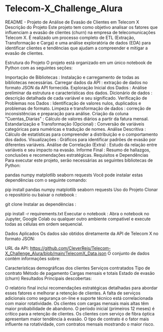 # Telecom-X_Challenge_Alura

README - Projeto de Análise de Evasão de Clientes em Telecom X
Descrição do Projeto
Este projeto tem como objetivo analisar os fatores que influenciam a evasão de clientes (churn) na empresa de telecomunicações Telecom X. É realizado um processo completo de ETL (Extração, Transformação e Carga) e uma análise exploratória de dados (EDA) para identificar clientes e tendências que ajudam a compreender e mitigar a evasão de clientes.

Estrutura do Projeto
O projeto está organizado em um único notebook de Python com as seguintes seções:

Importação de Bibliotecas : Instalação e carregamento de todas as bibliotecas necessárias.
Carregar dados da API : extração de dados no formato JSON da API fornecida.
Exploração Inicial dos Dados : Análise preliminar da estrutura e características dos dados.
Dicionário de dados : descrição detalhada de cada variável e seu significado.
Verificação de Problemas nos Dados : Identificação de valores nulos, duplicados e problemas de formato.
Limpeza e transformação de dados : correção de inconsistências e preparação para análise.
Criação da coluna "Cuentas_Diarias" : Cálculo de valores diários a partir da fatura mensal.
Estandarização e Transformação (Opcional) : Conversão de variáveis ​​categóricas para numéricas e tradução de nomes.
Análise Descritiva : Cálculo de estatísticas para compreender a distribuição e o comportamento dos dados.
Visualizações : Gráficos para identificar padrões de evasão por diferentes variáveis.
Análise de Correlação (Extra) : Estudo da relação entre variáveis ​​e seu impacto na evasão.
Informe Final : Resumo de hallazgos, conclusões e recomendações estratégicas.
Requisitos e Dependências
Para executar este projeto, serão necessárias as seguintes bibliotecas de Python:

pandas
numpy
matplotlib
seaborn
requests
Você pode instalar estas dependências com o seguinte comando:

pip install pandas numpy matplotlib seaborn requests
Uso do Projeto
Clonar o repositório ou baixar o notebook :

git clone <url-del-repositorio>
Instalar as dependências :

pip install -r requirements.txt
Executar o notebook : Abra o notebook no Jupyter, Google Colab ou qualquer outro ambiente compatível e execute todas as células em ordem sequencial.

Dados Aplicados
Os dados são obtidos diretamente da API de Telecom X no formato JSON:

URL da API: https://github.com/CleverReis/Telecom-X_Challenge_Alura/blob/main/TelecomX_Data.json
O conjunto de dados contém informações sobre:

Características demográficas dos clientes
Serviços contratados
Tipo de contrato
Método de pagamento
Cargas mensais e totais
Estado de evasão (churn)
Resultados
Principais descobertas:

O relatório final inclui recomendações estratégicas detalhadas para abordar esses fatores e melhorar a retenção de clientes.
A falta de serviços adicionais como segurança on-line e suporte técnico está correlacionada com maior rotatividade.
Os clientes com cargas mensais mais altas têm maior probabilidade de abandono.
O período inicial (primeiros 12 meses) é crítico para a retenção de clientes.
Os clientes com serviço de fibra óptica apresentam maior tendência à evasão.
O tipo de contrato é o fator mais influente na rotatividade, com contratos mensais mostrando o maior risco.
